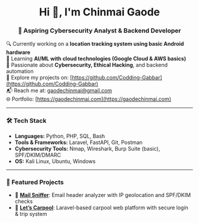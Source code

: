 <h1 align="center">Hi 👋, I'm Chinmai Gaode</h1>
<h3 align="center">🚀 Aspiring Cybersecurity Analyst & Backend Developer </h3>

🔍 Currently working on a **location tracking system using basic Android hardware**  
🤖 Learning **AI/ML with cloud technologies (Google Cloud & AWS basics)**  
🔐 Passionate about **Cybersecurity, Ethical Hacking**, and backend automation  
📁 Explore my projects on: [https://github.com/Codding-Gabbar](https://github.com/Codding-Gabbar)  
📬 Reach me at: [gaodechinmai@gmail.com](mailto:gaodechinmai@gmail.com)  
🌐 Portfolio: [https://gaodechinmai.com](https://gaodechinmai.com)

---

### 🛠 Tech Stack

- **Languages:** Python, PHP, SQL, Bash  
- **Tools & Frameworks:** Laravel, FastAPI, Git, Postman  
- **Cybersecurity Tools:** Nmap, Wireshark, Burp Suite (basic), SPF/DKIM/DMARC  
- **OS:** Kali Linux, Ubuntu, Windows

---

### 🔗 Featured Projects

- 🔎 [**Mail Sniffer**](#): Email header analyzer with IP geolocation and SPF/DKIM checks  
- 🚗 [**Let’s Carpool**](#): Laravel-based carpool web platform with secure login & trip system  


